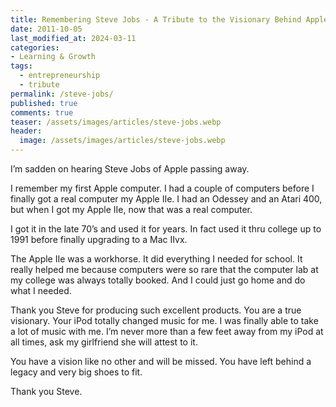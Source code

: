 ```yaml
---
title: Remembering Steve Jobs - A Tribute to the Visionary Behind Apple's Legacy
date: 2011-10-05
last_modified_at: 2024-03-11
categories:
- Learning & Growth
tags:
  - entrepreneurship
  - tribute
permalink: /steve-jobs/
published: true
comments: true
teaser: /assets/images/articles/steve-jobs.webp
header:
  image: /assets/images/articles/steve-jobs.webp
---
```

I’m sadden on hearing Steve Jobs of Apple passing away.
<!--more-->
I remember my first Apple computer. I had a couple of computers before I finally got a real computer my Apple IIe. I had an Odessey and an Atari 400, but when I got my Apple IIe, now that was a real computer.

I got it in the late 70’s and used it for years. In fact used it thru college up to 1991 before finally upgrading to a Mac IIvx.

The Apple IIe was a workhorse. It did everything I needed for school. It really helped me because computers were so rare that the computer lab at my college was always totally booked. And I could just go home and do what I needed.

Thank you Steve for producing such excellent products. You are a true visionary. Your iPod totally changed music for me. I was finally able to take a lot of music with me. I’m never more than a few feet away from my iPod at all times, ask my girlfriend she will attest to it.

You have a vision like no other and will be missed. You have left behind a legacy and very big shoes to fit.

Thank you Steve.